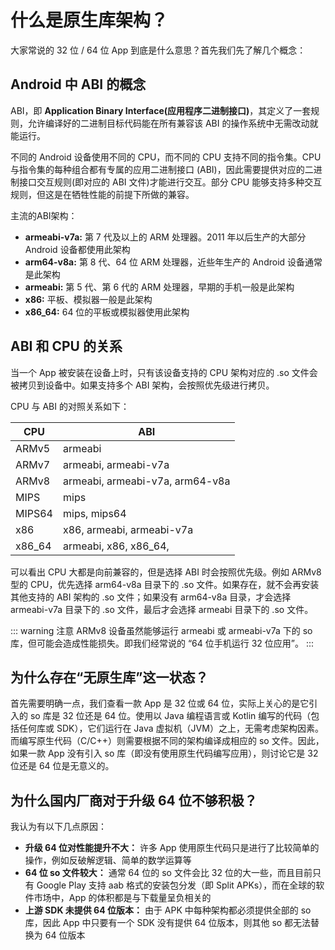 # 什么是原生库架构？

大家常说的 32 位  / 64 位 App 到底是什么意思？首先我们先了解几个概念：

## Android 中 ABI 的概念

ABI，即 **Application Binary Interface(应用程序二进制接口)**，其定义了一套规则，允许编译好的二进制目标代码能在所有兼容该 ABI 的操作系统中无需改动就能运行。

不同的 Android 设备使用不同的 CPU，而不同的 CPU 支持不同的指令集。CPU 与指令集的每种组合都有专属的应用二进制接口 (ABI)，因此需要提供对应的二进制接口交互规则(即对应的 ABI 文件)才能进行交互。部分 CPU 能够支持多种交互规则，但这是在牺牲性能的前提下所做的兼容。

主流的ABI架构：

- **armeabi-v7a:** 第 7 代及以上的 ARM 处理器。2011 年以后生产的大部分 Android 设备都使用此架构
- **arm64-v8a:** 第 8 代、64 位 ARM 处理器，近些年生产的 Android 设备通常是此架构
- **armeabi:** 第 5 代、第 6 代的 ARM 处理器，早期的手机一般是此架构
- **x86:** 平板、模拟器一般是此架构
- **x86_64:** 64 位的平板或模拟器使用此架构

## ABI 和 CPU 的关系

当一个 App 被安装在设备上时，只有该设备支持的 CPU 架构对应的 .so 文件会被拷贝到设备中。如果支持多个 ABI 架构，会按照优先级进行拷贝。

CPU 与 ABI 的对照关系如下：

| CPU    | ABI                             |
| ------ | ------------------------------- |
| ARMv5  | armeabi                         |
| ARMv7  | armeabi, armeabi-v7a            |
| ARMv8  | armeabi, armeabi-v7a, arm64-v8a |
| MIPS   | mips                            |
| MIPS64 | mips, mips64                    |
| x86    | x86, armeabi, armeabi-v7a       |
| x86_64 | armeabi, x86, x86_64,           |

可以看出 CPU 大都是向前兼容的，但是选择 ABI 时会按照优先级。例如 ARMv8 型的 CPU，优先选择 arm64-v8a 目录下的 .so 文件。如果存在，就不会再安装其他支持的 ABI 架构的 .so 文件；如果没有 arm64-v8a 目录，才会选择 armeabi-v7a 目录下的 .so 文件，最后才会选择 armeabi 目录下的 .so 文件。

::: warning 注意
 ARMv8 设备虽然能够运行 armeabi 或 armeabi-v7a 下的 so 库，但可能会造成性能损失。即我们经常说的 “64 位手机运行 32 位应用”。
:::

## 为什么存在“无原生库”这一状态？

首先需要明确一点，我们查看一款 App 是 32 位或 64 位，实际上关心的是它引入的 so 库是 32 位还是 64 位。使用以 Java 编程语言或 Kotlin 编写的代码（包括任何库或 SDK），它们运行在 Java 虚拟机（JVM）之上，无需考虑架构因素。而编写原生代码（C/C++）则需要根据不同的架构编译成相应的 so 文件。因此，如果一款 App 没有引入 so 库（即没有使用原生代码编写应用），则讨论它是 32 位还是 64 位是无意义的。

## 为什么国内厂商对于升级 64 位不够积极？

我认为有以下几点原因：

- **升级 64 位对性能提升不大：** 许多 App 使用原生代码只是进行了比较简单的操作，例如反破解逻辑、简单的数学运算等
- **64 位 so 文件较大：** 通常 64 位的 so 文件会比 32 位的大一些，而且目前只有 Google Play 支持 aab 格式的安装包分发（即 Split APKs），而在全球的软件市场中，App 的体积都是与下载量呈负相关的
- **上游 SDK 未提供 64 位版本：** 由于 APK 中每种架构都必须提供全部的 so 库，因此 App 中只要有一个 SDK 没有提供 64 位版本，则其他 so 都无法替换为 64 位版本